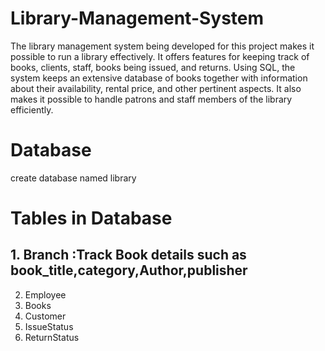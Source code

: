 # Library-Management-System
The library management system being developed for this project makes it possible to run a library effectively. It offers features for keeping track of books, clients, staff, books being issued, and returns. Using SQL, the system keeps an extensive database of books together with information about their availability, rental price, and other pertinent aspects. It also makes it possible to handle patrons and staff members of the library efficiently.


# Database
create database named library

# Tables in Database
## 1. Branch :Track Book details such as book_title,category,Author,publisher
2. Employee 
3. Books
4. Customer
5. IssueStatus
6. ReturnStatus 
